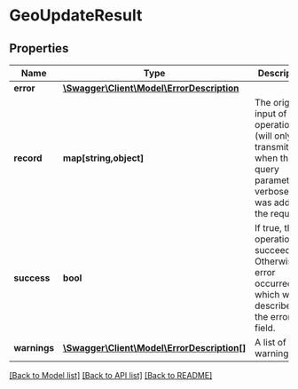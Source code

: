 # GeoUpdateResult

## Properties
Name | Type | Description | Notes
------------ | ------------- | ------------- | -------------
**error** | [**\Swagger\Client\Model\ErrorDescription**](ErrorDescription.md) |  | [optional] 
**record** | **map[string,object]** | The original input of the operation (will only be transmitted when the query parameter verbose&#x3D;true was added to the request). | [optional] 
**success** | **bool** | If true, the operation succeeded. Otherwise an error occurred which will be described in the error field. | 
**warnings** | [**\Swagger\Client\Model\ErrorDescription[]**](ErrorDescription.md) | A list of all warnings. | [optional] 

[[Back to Model list]](../../README.md#documentation-for-models) [[Back to API list]](../../README.md#documentation-for-api-endpoints) [[Back to README]](../../README.md)

